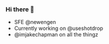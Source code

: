 ### Hi there 👋

- SFE @newengen
- Currently working on @useshotdrop
- @imjakechapman on all the thingz
